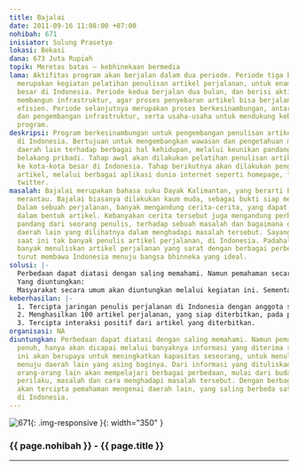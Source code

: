 ```yaml
---
title: Bajalai
date: 2011-09-16 11:08:00 +07:00
nohibah: 671
inisiator: Sulung Prasetyo
lokasi: Bekasi
dana: 673 Juta Rupiah
topik: Meretas batas – kebhinekaan bermedia
lama: Aktifitas program akan berjalan dalam dua periode. Periode tiga bulan pertama,
  merupakan kegiatan pelatihan penulisan artikel perjalanan, untuk enam daerah kota
  besar di Indonesia. Periode kedua berjalan dua bulan, dan berisi aktifitas untuk
  membangun infrastruktur, agar proses penyebaran artikel bisa berjalan efektif dan
  efisien. Periode selanjutnya merupakan proses berkesinambungan, antara pelatihan
  dan pengembangan infrastruktur, serta usaha-usaha untuk mendukung keberlanjutan
  program.
deskripsi: Program berkesinambungan untuk pengembangan penulisan artikel perjalanan
  di Indonesia. Bertujuan untuk mengembangkan wawasan dan pengetahuan mengenai perbedaan
  daerah lain terhadap berbagai hal kehidupan, melalui keunikan pandangan dan latar
  belakang pribadi. Tahap awal akan dilakukan pelatihan penulisan artikel perjalanan,
  ke kota-kota besar di Indonesia. Tahap berikutnya akan dilakukan pengembangan diseminasi
  artikel, melalui berbagai aplikasi dunia internet seperti homepage, facebook, dan
  twitter.
masalah: Bajalai merupakan bahasa suku Dayak Kalimantan, yang berarti berjalan atau
  merantau. Bajalai biasanya dilakukan kaum muda, sebagai bukti siap menuju kedewasaan.
  Dalam sebuah perjalanan, banyak mengandung cerita-cerita, yang dapat dituangkan
  dalam bentuk artikel. Kebanyakan cerita tersebut juga mengandung perbedaan daya
  pandang dari seorang penulis, terhadap sebuah masalah dan bagaimana orang-orang
  daerah lain yang dilihatnya dalam menghadapi masalah tersebut. Sayangnya hingga
  saat ini tak banyak penulis artikel perjalanan, di Indonesia. Padahal dengan semakin
  banyak menuliskan artikel perjalanan yang sarat dengan berbagai perbedaan, bisa
  turut membawa Indonesia menuju bangsa bhinneka yang ideal.
solusi: |-
  Perbedaan dapat diatasi dengan saling memahami. Namun pemahaman secara penuh, hanya akan dicapai melalui banyaknya informasi yang diterima seseorang. Program ini akan berupaya untuk meningkatkan kapasitas seseorang, untuk menuliskan perjalanannya, menuju daerah lain yang asing baginya. Dari informasi yang dituliskan dalam artikel, orang-orang lain akan mempelajari berbagai perbedaan, mulai dari budaya, lokasi, perilaku, masalah dan cara menghadapi masalah tersebut. Dengan berbagai info tersebut, akan tercipta pemahaman mengenai daerah lain, yang saling berbeda satu sama lain di Indonesia.
  Yang diuntungkan:
  Masyarakat secara umum akan diuntungkan melalui kegiatan ini. Sementara golongan produktif antara 17-50 tahun bisa mendapatkan keuntungan immateril melalui pelatihan penulisan, dan keuntungan materiil melalui honor penulisan artikel yang dimuat. Lokasi target untuk awal program ini, akan dikhususkan pada pemuda daerah kota besar di Indonesia, seperti Jakarta, Medan, Palembang, Pontianak, Menado, Jayapura.
keberhasilan: |-
  1. Tercipta jaringan penulis perjalanan di Indonesia dengan anggota sebanyak 100 orang, pada tiga bulan periode pertama.
  2. Menghasilkan 100 artikel perjalanan, yang siap diterbitkan, pada periode kedua.
  3. Tercipta interaksi positif dari artikel yang diterbitkan.
organisasi: NA
diuntungkan: Perbedaan dapat diatasi dengan saling memahami. Namun pemahaman secara
  penuh, hanya akan dicapai melalui banyaknya informasi yang diterima seseorang. Program
  ini akan berupaya untuk meningkatkan kapasitas seseorang, untuk menuliskan perjalanannya,
  menuju daerah lain yang asing baginya. Dari informasi yang dituliskan dalam artikel,
  orang-orang lain akan mempelajari berbagai perbedaan, mulai dari budaya, lokasi,
  perilaku, masalah dan cara menghadapi masalah tersebut. Dengan berbagai info tersebut,
  akan tercipta pemahaman mengenai daerah lain, yang saling berbeda satu sama lain
  di Indonesia.
---
```


![671](/static/img/hibahcmb/671.png){: .img-responsive }{: width="350" }

### {{ page.nohibah }} - {{ page.title }}

---
